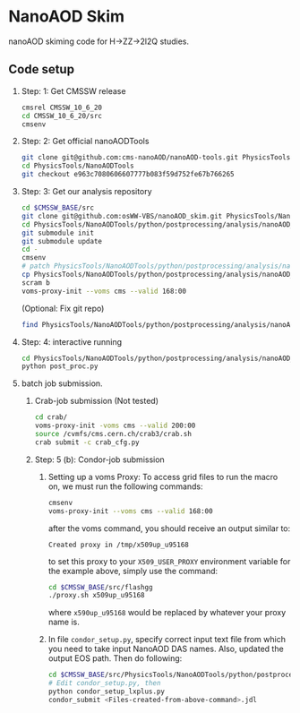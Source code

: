 # NanoAOD Skim
nanoAOD skiming code for H->ZZ->2l2Q studies.

## Code setup

1. Step: 1: Get CMSSW release

   ```bash
   cmsrel CMSSW_10_6_20
   cd CMSSW_10_6_20/src
   cmsenv
   ```

2. Step: 2: Get  official nanoAODTools

   ```bash
   git clone git@github.com:cms-nanoAOD/nanoAOD-tools.git PhysicsTools/NanoAODTools
   cd PhysicsTools/NanoAODTools
   git checkout e963c7080606607777b083f59d752fe67b766265
   ```

3. Step: 3: Get our analysis repository

   ```bash
   cd $CMSSW_BASE/src
   git clone git@github.com:osWW-VBS/nanoAOD_skim.git PhysicsTools/NanoAODTools/python/postprocessing/analysis/nanoAOD_skim
   cd PhysicsTools/NanoAODTools/python/postprocessing/analysis/nanoAOD_skim
   git submodule init
   git submodule update
   cd -
   cmsenv
   # patch PhysicsTools/NanoAODTools/python/postprocessing/analysis/nanoAOD_skim/nanoAOD_tools.patch
   cp PhysicsTools/NanoAODTools/python/postprocessing/analysis/nanoAOD_skim/data/btag/*.csv PhysicsTools/NanoAODTools/data/btagSF/.
   scram b
   voms-proxy-init --voms cms --valid 168:00
   ```

   (Optional: Fix git repo)

   ```bash
   find PhysicsTools/NanoAODTools/python/postprocessing/analysis/nanoAOD_skim/.git/ -name "*.py*" -delete
   ```

4. Step: 4: interactive running

   ```bash
   cd PhysicsTools/NanoAODTools/python/postprocessing/analysis/nanoAOD_skim
   python post_proc.py
   ```

5. batch job submission.
   1. Crab-job submission (Not tested)
      ```bash
      cd crab/
      voms-proxy-init -voms cms --valid 200:00
      source /cvmfs/cms.cern.ch/crab3/crab.sh
      crab submit -c crab_cfg.py
      ```

   2. Step: 5 (b): Condor-job submission
      1. Setting up a voms Proxy: To access grid files to run the macro on, we must run the following commands:

         ```bash
         cmsenv
         voms-proxy-init --voms cms --valid 168:00
         ```

         after the voms command, you should receive an output similar to:

         ```
         Created proxy in /tmp/x509up_u95168
         ```

         to set this proxy to your `X509_USER_PROXY` environment variable for the example above, simply use the command:

         ```bash
         cd $CMSSW_BASE/src/flashgg
         ./proxy.sh x509up_u95168
         ```

         where `x590up_u95168` would be replaced by whatever your proxy name is.

      1. In file `condor_setup.py`, specify correct input text file from which you need to take input NanoAOD DAS names. Also, updated the output EOS path. Then do following:

         ```bash
         cd $CMSSW_BASE/src/PhysicsTools/NanoAODTools/python/postprocessing/analysis/nanoAOD_skim
         # Edit condor_setup.py, then
         python condor_setup_lxplus.py
         condor_submit <Files-created-from-above-command>.jdl
         ```
